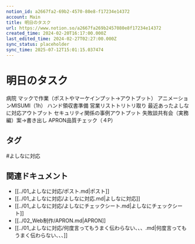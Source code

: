 ```yaml
---
notion_id: a2667fa2-69b2-4570-80e8-f17234e14372
account: Main
title: 明日のタスク
url: https://www.notion.so/a2667fa269b2457080e8f17234e14372
created_time: 2024-02-20T16:17:00.000Z
last_edited_time: 2024-02-27T02:27:00.000Z
sync_status: placeholder
sync_time: 2025-07-12T15:01:15.037474
---
```

# 明日のタスク

病院
マックで作業（ポストやマーケインプット→アウトプット）
アニメーションMISUMI（1h）
ハンド領収書準備
営業リストトリトリ取り
最近あったよしなに対応アウトプット
セキュリティ関係の事例アウトプット
失敗談共有会（実務編）案→書き出し
APRON品質チェック（４P）

## タグ

#よしなに対応 

## 関連ドキュメント

- [[../01_よしなに対応/ポスト.md|ポスト]]
- [[../01_よしなに対応/よしなに対応.md|よしなに対応]]
- [[../01_よしなに対応/よしなにチェックシート.md|よしなにチェックシート]]
- [[../02_Web制作/APRON.md|APRON]]
- [[../01_よしなに対応/何度言ってもうまく伝わらない、、、.md|何度言ってもうまく伝わらない、、、]]
